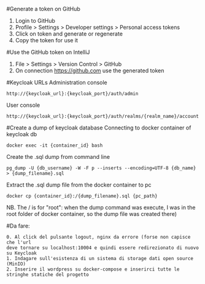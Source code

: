 #Generate a token on GitHub
1. Login to GitHub
2. Profile > Settings > Developer settings > Personal access tokens
3. Click on token and generate or regenerate
4. Copy the token for use it

#Use the GitHub token on IntelliJ
1. File > Settings > Version Control > GitHub
2. On connection https://github.com use the generated token

#Keycloak URLs
Administration console 
```
http://{keycloak_url}:{keycloak_port}/auth/admin
```
User console
```
http://{keycloak_url}:{keycloak_port}/auth/realms/{realm_name}/account
```

#Create a dump of keycloak database
Connecting to docker container of keycloak db
```
docker exec -it {container_id} bash
```
Create the .sql dump from command line
```
pg_dump -U {db_username} -W -F p --inserts --encoding=UTF-8 {db_name} > {dump_filename}.sql
```
Extract the .sql dump file from the docker container to pc
```
docker cp {container_id}:/{dump_filename}.sql {pc_path}
```
NB. The / is for "root": when the dump command was execute, I was in the root folder of docker container, so the dump file was created there)

#Da fare:
```
0. Al click del pulsante logout, nginx da errore (forse non capisce che l'url 
deve tornare su localhost:10004 e quindi essere redirezionato di nuovo su Keycloak
1. Indagare sull'esistenza di un sistema di storage dati open source (MinIO)
2. Inserire il wordpress su docker-compose e inserirci tutte le stringhe statiche del progetto
```